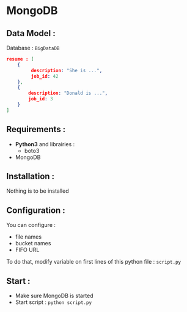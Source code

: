 # MongoDB

## Data Model :
Database : ```BigDataDB```

```json
resume : [
    {
         description: "She is ...",
         job_id: 42
    },
    {
        description: "Donald is ...",
        job_id: 3
    }
]
```

## Requirements :
- **Python3** and librairies :
  - boto3
- MongoDB

## Installation :
Nothing is to be installed

## Configuration :
You can configure :
- file names
- bucket names
- FIFO URL

To do that, modify variable on first lines of this python file : ```script.py```

## Start :
- Make sure MongoDB is started
- Start script : ```python script.py```
